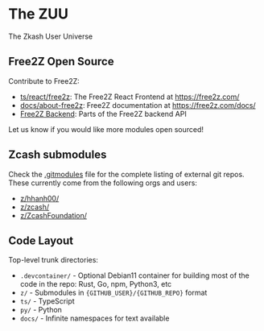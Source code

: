 # The ZUU

The Zkash User Universe

## Free2Z Open Source

Contribute to Free2Z:

* [ts/react/free2z](./ts/react/free2z/): The Free2Z React Frontend at https://free2z.com/
* [docs/about-free2z](./docs/about-free2z/): Free2Z documentation at https://free2z.com/docs/
* [Free2Z Backend](./py/dj/proj/zuu/README.md): Parts of the Free2Z backend API

Let us know if you would like more modules open sourced!

## Zcash submodules

Check the [.gitmodules](./.gitmodules) file for the complete listing
of external git repos. These currently come from the following orgs and users:

* [z/hhanh00/](https://github.com/hhanh00)
* [z/zcash/](https://github.com/zcash)
* [z/ZcashFoundation/](https://github.com/ZcashFoundation)

## Code Layout

Top-level trunk directories:

* `.devcontainer/` - Optional Debian11 container for building most of the code
  in the repo: Rust, Go, npm, Python3, etc
* `z/` - Submodules in `{GITHUB_USER}/{GITHUB_REPO}` format
* `ts/` - TypeScript
* `py/` - Python
* `docs/` - Infinite namespaces for text available
